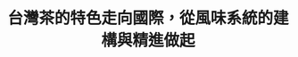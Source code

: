 ---
id: "86"
lang: zh-tw
publish: "TRUE"
description: 「台灣茶風味系統精進」部會自提案
selected: "FALSE"
blog_selected: "FALSE"
thumbnail: https://img.youtube.com/vi/jPY_E7WU_RE/maxresdefault.jpg
cover: https://youtu.be/jPY_E7WU_RE
title: 台灣茶的特色走向國際，從風味系統的建構與精進做起
introduction:
  content: 農委會茶葉改良場為建立台灣茶葉的風味系統，藉此推廣品茶文化並將台灣茶推向國際，設計了風味輪1.0版先行推廣。為了讓風味系統更貼近品茶專業者、茶葉愛好者及一般消費者的使用情境，茶改場在開放政府聯絡人月會提出「自提案」，透過協作會議的方式蒐集更多元的意見，會議當天透過各方專業的對話與創作，啟發了更豐富的內容與形式，也為風味系統2.0和未來的資料數位化立下厚實的基礎。
  image: https://cm.pdis.tw/images/post/1FQ_ACJ2jElqoUZdqHnKLyMqq0Po0W3Gu.jpg
color: yellow
join:
  type: 部
  title: 為了建構臺灣品茶文化，透過系統性的茶葉風味說明，協助消費者精準選購所需茶葉。
  link: https://join.gov.tw/policies/detail/005fbf96-5e1f-4dd4-88c6-c179dca03128
layout: post
departments:
  - 農委會
tags:
  - 文化
  - 共創
embed:
  agenda_book:
    links:
      - "-"
  mind_map:
    links:
      - https://miro.com/app/live-embed/o9J_lZm8QLc=/?moveToViewport=12868,-3835,15008,7099&embedAutoplay=true
  ministry_slide:
    links:
      - https://issuu.com/pdis.tw/docs/1100312_______
  host_slide:
    links:
      - https://issuu.com/pdis.tw/docs/_86-_______________
  live:
    links:
      - "-"
  transcript:
    links:
      - "-"
pictures:
  - https://cm.pdis.tw/images/post/1rHCCXssGtIqdMEP542kY0h-I92IKiDbm.jpg
  - https://cm.pdis.tw/images/post/114jhyqJUkI4e4lu9LJ2SsSJ5JOxjtWvI.jpg
  - https://cm.pdis.tw/images/post/1o2OKp8tMoJPwu5WGpr1XFh-oPOp0VxQw.jpg
  - https://cm.pdis.tw/images/post/1pMfjaWSKaE8QtS6xcfGtGj2ubuWc-9e6.jpg
---